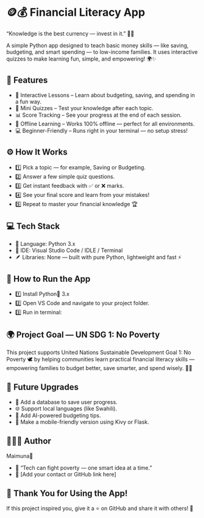 # 🪙💰 Financial Literacy App

“Knowledge is the best currency — invest in it.” 🧠💵

A simple Python app designed to teach basic money skills — like saving, budgeting, and smart spending — to low-income families.
It uses interactive quizzes to make learning fun, simple, and empowering! 🌍✨

## 🌟 Features

- 🧠 Interactive Lessons – Learn about budgeting, saving, and spending in a fun way.
- 💬 Mini Quizzes – Test your knowledge after each topic.
- 📊 Score Tracking – See your progress at the end of each session.
- 🔄 Offline Learning – Works 100% offline — perfect for all environments.
- 💻 Beginner-Friendly – Runs right in your terminal — no setup stress!

## ⚙️ How It Works

- 1️⃣ Pick a topic — for example, Saving or Budgeting.
- 2️⃣ Answer a few simple quiz questions.
- 3️⃣ Get instant feedback with ✅ or ❌ marks.
- 4️⃣ See your final score and learn from your mistakes!
- 5️⃣ Repeat to master your financial knowledge 🏆

## 💻 Tech Stack

- 🐍 Language: Python 3.x
- 🧰 IDE: Visual Studio Code / IDLE / Terminal
- 🪶 Libraries: None — built with pure Python, lightweight and fast ⚡

## 🚀 How to Run the App

- 1️⃣ Install Python🐍 3.x 
- 2️⃣ Open VS Code and navigate to your project folder.
- 3️⃣ Run in terminal:


## 🌍 Project Goal — UN SDG 1: No Poverty

This project supports United Nations Sustainable Development Goal 1: No Poverty 🕊️
by helping communities learn practical financial literacy skills —
empowering families to budget better, save smarter, and spend wisely. 💪🏽

## 🌱 Future Upgrades
- 🚀 Add a database to save user progress.
- 🌐 Support local languages (like Swahili).
- 🧩 Add AI-powered budgeting tips.
- 📱 Make a mobile-friendly version using Kivy or Flask.

## 👩🏽‍💻 Author
Maimuna🩵
- 💬 “Tech can fight poverty — one smart idea at a time.”
- 📧 [Add your contact or GitHub link here]

## 🎉 Thank You for Using the App!
If this project inspired you, give it a ⭐ on GitHub and share it with others! 🌟
